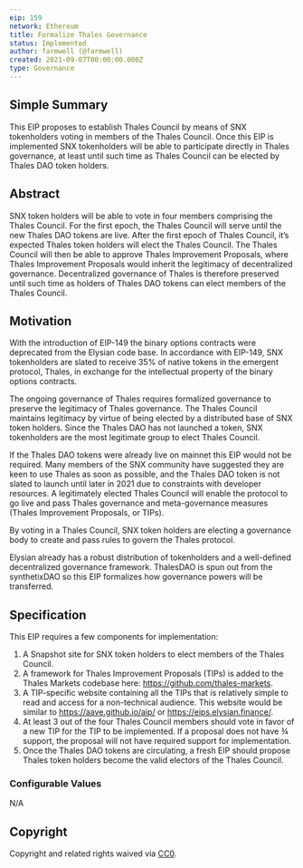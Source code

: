 ```yaml
---
eip: 159
network: Ethereum
title: Formalize Thales Governance
status: Implemented
author: farmwell (@farmwell)
created: 2021-09-07T00:00:00.000Z
type: Governance
---
```

<!--You can leave these HTML comments in your merged EIP and delete the visible duplicate text guides, they will not appear and may be helpful to refer to if you edit it again. This is the suggested template for new EIPs. Note that an EIP number will be assigned by an editor. When opening a pull request to submit your EIP, please use an abbreviated title in the filename, `eip-draft_title_abbrev.md`. The title should be 44 characters or less.-->

## Simple Summary

<!--"If you can't explain it simply, you don't understand it well enough." Simply describe the outcome the proposed changes intends to achieve. This should be non-technical and accessible to a casual community member.-->

This EIP proposes to establish Thales Council by means of SNX tokenholders voting in members of the Thales Council. Once this EIP is implemented SNX tokenholders will be able to participate directly in Thales governance, at least until such time as Thales Council can be elected by Thales DAO token holders.

## Abstract

<!--A short (~200 word) description of the proposed change, the abstract should clearly describe the proposed change. This is what *will* be done if the EIP is implemented, not *why* it should be done or *how* it will be done. If the EIP proposes deploying a new contract, write, "we propose to deploy a new contract that will do x".-->

SNX token holders will be able to vote in four members comprising the Thales Council. For the first epoch, the Thales Council will serve until the new Thales DAO tokens are live. After the first epoch of Thales Council, it’s expected Thales token holders will elect the Thales Council. The Thales Council will then be able to approve Thales Improvement Proposals, where Thales Improvement Proposals would inherit the legitimacy of decentralized governance. Decentralized governance of Thales is therefore preserved until such time as holders of Thales DAO tokens can elect members of the Thales Council. 

## Motivation

<!--This is the problem statement. This is the *why* of the EIP. It should clearly explain *why* the current state of the protocol is inadequate.  It is critical that you explain *why* the change is needed, if the EIP proposes changing how something is calculated, you must address *why* the current calculation is innaccurate or wrong. This is not the place to describe how the EIP will address the issue!-->

With the introduction of EIP-149 the binary options contracts were deprecated from the Elysian code base. In accordance with EIP-149, SNX tokenholders are slated to receive 35% of native tokens in the emergent protocol, Thales, in exchange for the intellectual property of the binary options contracts. 

The ongoing governance of Thales requires formalized governance to preserve the legitimacy of Thales governance. The Thales Council maintains legitimacy by virtue of being elected by a distributed base of SNX token holders. Since the Thales DAO has not launched a token, SNX tokenholders are the most legitimate group to elect Thales Council. 

If the Thales DAO tokens were already live on mainnet this EIP would not be required. Many members of the SNX community have suggested they are keen to use Thales as soon as possible, and the Thales DAO token is not slated to launch until later in 2021 due to constraints with developer resources. A legitimately elected Thales Council will enable the protocol to go live and pass Thales governance and meta-governance measures (Thales Improvement Proposals, or TIPs). 

By voting in a Thales Council, SNX token holders are electing a governance body to create and pass rules to govern the Thales protocol. 

Elysian already has a robust distribution of tokenholders and a well-defined decentralized governance framework. ThalesDAO is spun out from the synthetixDAO so this EIP formalizes how governance powers will be transferred.

## Specification

This EIP requires a few components for implementation:

1. A Snapshot site for SNX token holders to elect members of the Thales Council. 
2. A framework for Thales Improvement Proposals (TIPs) is added to the Thales Markets codebase here: https://github.com/thales-markets. 
3. A TIP-specific website containing all the TIPs that is relatively simple to read and access for a non-technical audience. This website would be similar to https://aave.github.io/aip/ or https://eips.elysian.finance/. 
4. At least 3 out of the four Thales Council members should vote in favor of a new TIP for the TIP to be implemented. If a proposal does not have ¾ support, the proposal will not have required support for implementation. 
5. Once the Thales DAO tokens are circulating, a fresh EIP should propose Thales token holders become the valid electors of the Thales Council. 

### Configurable Values

N/A

## Copyright

Copyright and related rights waived via [CC0](https://creativecommons.org/publicdomain/zero/1.0/).